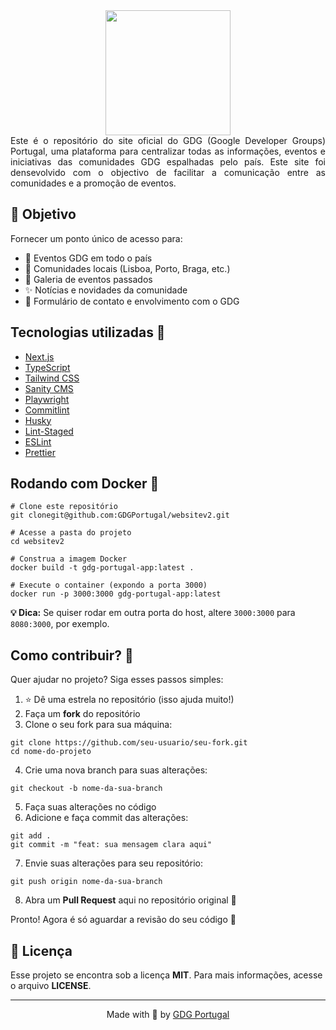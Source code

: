 <div align="center">
  <img src="https://avatars.githubusercontent.com/u/15669632?s=200&v=4" width="200px" />
</div>

<div align="justify">
Este é o repositório do site oficial do GDG (Google Developer Groups) Portugal, uma plataforma para centralizar todas as informações, eventos e iniciativas das comunidades GDG espalhadas pelo país. Este site foi densevolvido com o objectivo de facilitar a comunicação entre as comunidades e a promoção de eventos.
</div>


## 📌 Objetivo

Fornecer um ponto único de acesso para:
- 📅 Eventos GDG em todo o país
- 📍 Comunidades locais (Lisboa, Porto, Braga, etc.)
- 📸 Galeria de eventos passados
- ✨ Notícias e novidades da comunidade
- 🤝 Formulário de contato e envolvimento com o GDG


<h2> Tecnologias utilizadas 🔨</h2>

<ul>
  <li><a href="https://nextjs.org/">Next.js</a></li>
  <li><a href="https://www.typescriptlang.org/">TypeScript</a></li>
  <li><a href="https://tailwindcss.com/">Tailwind CSS</a></li>
  <li><a href="https://www.sanity.io/">Sanity CMS</a></li>
  <li><a href="https://playwright.dev/">Playwright</a></li>
  <li><a href="https://github.com/conventional-changelog/commitlint">Commitlint</a></li>
  <li><a href="https://typicode.github.io/husky/#/">Husky</a></li>
  <li><a href="https://github.com/okonet/lint-staged">Lint-Staged</a></li>
  <li><a href="https://eslint.org/">ESLint</a></li>
  <li><a href="https://prettier.io/">Prettier</a></li>
</ul>


<h2>Rodando com Docker 🐳</h2>

<pre><code># Clone este repositório
git clonegit@github.com:GDGPortugal/websitev2.git

# Acesse a pasta do projeto
cd websitev2

# Construa a imagem Docker
docker build -t gdg-portugal-app:latest .

# Execute o container (expondo a porta 3000)
docker run -p 3000:3000 gdg-portugal-app:latest
</code></pre>

<p><strong>💡 Dica:</strong> Se quiser rodar em outra porta do host, altere <code>3000:3000</code> para <code>8080:3000</code>, por exemplo.</p>
<h2>Como contribuir? 🤝</h2>

<p>Quer ajudar no projeto? Siga esses passos simples:</p>

<ol>
  <li>⭐ Dê uma estrela no repositório (isso ajuda muito!)</li>
  <li>Faça um <strong>fork</strong> do repositório</li>
  <li>Clone o seu fork para sua máquina:</li>
</ol>

<pre><code>git clone https://github.com/seu-usuario/seu-fork.git
cd nome-do-projeto
</code></pre>

<ol start="4">
  <li>Crie uma nova branch para suas alterações:</li>
</ol>

<pre><code>git checkout -b nome-da-sua-branch
</code></pre>

<ol start="5">
  <li>Faça suas alterações no código</li>
  <li>Adicione e faça commit das alterações:</li>
</ol>

<pre><code>git add .
git commit -m "feat: sua mensagem clara aqui"
</code></pre>

<ol start="7">
  <li>Envie suas alterações para seu repositório:</li>
</ol>

<pre><code>git push origin nome-da-sua-branch
</code></pre>

<ol start="8">
  <li>Abra um <strong>Pull Request</strong> aqui no repositório original 🙌</li>
</ol>

<p>Pronto! Agora é só aguardar a revisão do seu código 🚀</p>


<h2>📝 Licença</h2>
Esse projeto se encontra sob a licença <strong>MIT</strong>. Para mais informações, acesse o arquivo <strong>LICENSE</strong>.

<hr>
<p align=center>Made with 💜 by <a href="https://www.instagram.com/gdgportugal/">GDG Portugal</a><p>
